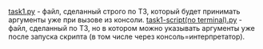 [task1.py](https://github.com/pybotoff/LoadTesting/blob/main/task1/task1.py) - файл, сделанный строго по ТЗ, который будет принимать аргументы уже при вызове из консоли.
[task1-script(no terminal).py](https://github.com/pybotoff/LoadTesting/blob/main/task1/task1-script(no%20terminal).py) - файл, сделанный по ТЗ, но в котором можно указывать аргументы уже после запуска скрипта (в том числе через консоль=интерпретатор).
